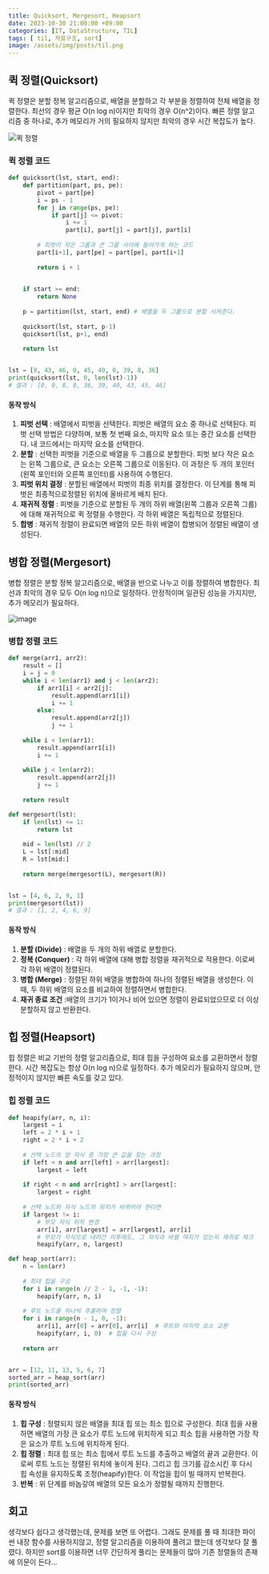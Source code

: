 ```yaml
---
title: Quicksort, Mergesort, Heapsort
date: 2023-10-30 21:00:00 +09:00
categories: [IT, DataStructure, TIL]
tags: [ til, 자료구조, sort]
image: /assets/img/posts/til.png
---
```


## 퀵 정렬(Quicksort)
퀵 정렬은 분할 정복 알고리즘으로, 배열을 분할하고 각 부분을 정렬하여 전체 배열을 정렬한다. 최선의 경우 평균 O(n log n)이지만 최악의 경우 O(n^2)이다. 빠른 정렬 알고리즘 중 하나로, 추가 메모리가 거의 필요하지 않지만 최악의 경우 시간 복잡도가 높다.

![퀵 정렬](https://github.com/honge7694/honge7694.github.io/assets/76715487/3b609874-48a2-43f2-b22e-d674be59ce81)

### 퀵 정렬 코드

```python
def quicksort(lst, start, end):
	def partition(part, ps, pe):
		pivot = part[pe]
		i = ps - 1
		for j in range(ps, pe):
			if part[j] <= pivot:
				i += 1
				part[i], part[j] = part[j], part[i]
				
		# 피벗이 작은 그룹과 큰 그룹 사이에 들어가게 하는 코드
		part[i+1], part[pe] = part[pe], part[i+1] 
		
		return i + 1
	

	if start >= end:
		return None
	
	p = partition(lst, start, end) # 배열을 두 그룹으로 분할 시켜준다.
	
	quicksort(lst, start, p-1)
	quicksort(lst, p+1, end)
	
	return lst


lst = [8, 43, 46, 0, 45, 40, 0, 39, 8, 36]
print(quicksort(lst, 0, len(lst)-1))
# 결과 : [0, 0, 8, 8, 36, 39, 40, 43, 45, 46]
```

#### 동작 방식

1. **피벗 선택** : 배열에서 피벗을 선택한다. 피벗은 배열의 요소 중 하나로 선택된다. 피벗 선택 방법은 다양하며, 보통 첫 번째 요소, 마지막 요소 또는 중간 요소를 선택한다. 내 코드에서는 마지막 요소를 선택한다.
2. **분할** : 선택한 피벗을 기준으로 배열을 두 그룹으로 분할한다. 피벗 보다 작은 요소는 왼쪽 그룹으로, 큰 요소는 오른쪽 그룹으로 이동된다. 이 과정은 두 개의 포인터(왼쪽 포인터와 오른쪽 포인터)를 사용하여 수행된다.
3. **피벗 위치 결정** : 분할된 배열에서 피벗의 최종 위치를 결정한다. 이 단계를 통해 피벗은 최종적으로정렬된 위치에 올바르게 배치 된다.
4. **재귀적 정렬** : 피벗을 기준으로 분할된 두 개의 하위 배열(왼쪽 그룹과 오른쪽 그룹)에 대해 재귀적으로 퀵 정렬을 수행한다. 각 하위 배열은 독립적으로 정렬된다.
5. **합병** : 재귀적 정렬이 완료되면 배열의 모든 하위 배열이 합병되어 정렬된 배열이 생성된다.

## 병합 정렬(Mergesort)
병합 정렬은 분할 정복 알고리즘으로, 배열을 반으로 나누고 이를 정렬하여 병합한다. 최선과 최악의 경우 모두 O(n log n)으로 일정하다. 안정적이며 일관된 성능을 가지지만, 추가 메모리가 필요하다.

![image](https://github.com/honge7694/honge7694.github.io/assets/76715487/d3a2feba-74a4-4553-a5dc-44d84f64ee3f)    

### 병합 정렬 코드

```python
def merge(arr1, arr2):
	result = []
	i = j = 0
	while i < len(arr1) and j < len(arr2):
		if arr1[i] < arr2[j]:
			result.append(arr1[i])
			i += 1
		else:
			result.append(arr2[j])
			j += 1
	
	while i < len(arr1):
		result.append(arr1[i])
		i += 1
		
	while j < len(arr2):
		result.append(arr2[j])
		j += 1
	
	return result

def mergesort(lst):
	if len(lst) <= 1:
		return lst
	
	mid = len(lst) // 2
	L = lst[:mid]
	R = lst[mid:]
	
	return merge(mergesort(L), mergesort(R))


lst = [4, 6, 2, 9, 1]
print(mergesort(lst))
# 결과 : [1, 2, 4, 6, 9]
```

#### 동작 방식

1. **분할 (Divide)** : 배열을 두 개의 하위 배열로 분할한다.
2. **정복 (Conquer)** : 각 하위 배열에 대해 병합 정렬을 재귀적으로 적용한다. 이로써 각 하위 배열이 정렬된다.
3. **병합 (Merge)** : 정렬된 하위 배열을 병합하여 하나의 정렬된 배열을 생성한다. 이때, 두 하위 배열의 요소를 비교하여 정렬하면서 병합한다.
4. **재귀 종료 조건** :배열의 크기가 1이거나 비어 있으면 정렬이 완료되었으므로 더 이상 분할하지 않고 반환한다.

## 힙 정렬(Heapsort)
힙 정렬은 비교 기반의 정렬 알고리즘으로, 최대 힙을 구성하여 요소를 교환하면서 정렬한다.
시간 복잡도는 항상 O(n log n)으로 일정하다. 추가 메모리가 필요하지 않으며, 안정적이지 않지만 빠른 속도를 갖고 있다.

### 힙 정렬 코드

```python
def heapify(arr, n, i):
    largest = i
    left = 2 * i + 1
    right = 2 * i + 2
    
	# 선택 노드의 양 자식 중 가장 큰 값을 찾는 과정
    if left < n and arr[left] > arr[largest]:
        largest = left
    
    if right < n and arr[right] > arr[largest]:
        largest = right
    
	# 선택 노드와 자식 노드의 위치가 바뀌어야 한다면
    if largest != i:
		# 부모 자식 위치 변경
        arr[i], arr[largest] = arr[largest], arr[i]
		# 부모가 자식으로 내려간 이후에도, 그 자식과 바뀔 여지가 있는지 재귀로 체크
        heapify(arr, n, largest)

def heap_sort(arr):
    n = len(arr)
    
    # 최대 힙을 구성
    for i in range(n // 2 - 1, -1, -1):
        heapify(arr, n, i)
    
    # 루트 노드를 하나씩 추출하여 정렬
    for i in range(n - 1, 0, -1):
        arr[i], arr[0] = arr[0], arr[i]  # 루트와 마지막 요소 교환
        heapify(arr, i, 0)  # 힙을 다시 구성
    
    return arr


arr = [12, 11, 13, 5, 6, 7]
sorted_arr = heap_sort(arr)
print(sorted_arr)
```


#### 동작 방식

1. **힙 구성** : 정렬되지 않은 배열을 최대 힙 또는 최소 힙으로 구성한다. 최대 힙을 사용하면 배열의 가장 큰 요소가 루트 노드에 위치하게 되고 최소 힙을 사용하면 가장 작은 요소가 루트 노드에 위치하게 된다.
2. **힙 정렬** : 최대 힙 또는 최소 힙에서 루트 노드를 추출하고 배열의 끝과 교환한다. 이로써 루트 노드는 정렬된 위치에 놓이게 된다. 그리고 힙 크기를 감소시킨 후 다시 힙 속성을 유지하도록 조정(heapify)한다. 이 작업을 힙이 빌 때까지 반복한다.
3. **반복** : 위 단계를 바놉갛여 배열의 모든 요소가 정렬될 때까지 진행한다.

## 회고
생각보다 쉽다고 생각했는데, 문제를 보면 또 어렵다. 그래도 문제를 풀 때 최대한 파이썬 내장 함수를 사용하지않고, 정렬 알고리즘을 이용하여 풀려고 했는데 생각보다 잘 풀렸다. 하지만 sort를 이용하면 너무 간단하게 풀리는 문제들이 많아 기존 정렬들의 존재에 의문이 든다...
